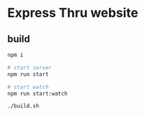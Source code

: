 # Express Thru website

## build
```sh
npm i

# start server
npm run start

# start watch
npm run start:watch

./build.sh
```
